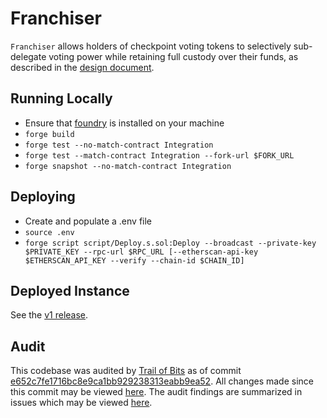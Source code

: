 # Franchiser

`Franchiser` allows holders of checkpoint voting tokens to selectively sub-delegate voting power while retaining full custody over their funds, as described in the [design document](./spec.md).

## Running Locally

- Ensure that [foundry](https://book.getfoundry.sh/) is installed on your machine
- `forge build`
- `forge test --no-match-contract Integration`
- `forge test --match-contract Integration --fork-url $FORK_URL`
- `forge snapshot --no-match-contract Integration`

## Deploying

- Create and populate a .env file
- `source .env`
- `forge script script/Deploy.s.sol:Deploy --broadcast --private-key $PRIVATE_KEY --rpc-url $RPC_URL [--etherscan-api-key $ETHERSCAN_API_KEY --verify --chain-id $CHAIN_ID]`

## Deployed Instance

See the [v1 release](https://github.com/NoahZinsmeister/franchiser/releases/tag/v1).

## Audit

This codebase was audited by [Trail of Bits](https://www.trailofbits.com/) as of commit [e652c7fe1716bc8e9ca1bb929238313eabb9ea52](https://github.com/NoahZinsmeister/franchiser/commit/e652c7fe1716bc8e9ca1bb929238313eabb9ea52). All changes made since this commit may be viewed [here](https://github.com/NoahZinsmeister/franchiser/compare/e652c7fe1716bc8e9ca1bb929238313eabb9ea52...main). The audit findings are summarized in issues which may be viewed [here](https://github.com/NoahZinsmeister/franchiser/issues?q=is%3Aissue+%28TOB). 
